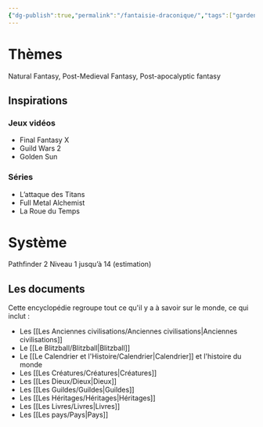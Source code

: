 ```yaml
---
{"dg-publish":true,"permalink":"/fantaisie-draconique/","tags":["gardenEntry"]}
---
```


# Thèmes
Natural Fantasy, Post-Medieval Fantasy, Post-apocalyptic fantasy
## Inspirations
### Jeux vidéos
- Final Fantasy X
- Guild Wars 2
- Golden Sun
### Séries
- L’attaque des Titans
- Full Metal Alchemist
- La Roue du Temps
# Système
Pathfinder 2
Niveau 1 jusqu’à 14 (estimation) 
## Les documents
Cette encyclopédie regroupe tout ce qu'il y a à savoir sur le monde, ce qui inclut :
- Les [[Les Anciennes civilisations/Anciennes civilisations\|Anciennes civilisations]]
- Le [[Le Blitzball/Blitzball\|Blitzball]]
- Le [[Le Calendrier et l'Histoire/Calendrier\|Calendrier]] et l'histoire du monde
- Les [[Les Créatures/Créatures\|Créatures]]
- Les [[Les Dieux/Dieux\|Dieux]]
- Les [[Les Guildes/Guildes\|Guildes]]
- Les [[Les Héritages/Héritages\|Héritages]]
- Les [[Les Livres/Livres\|Livres]]
- Les [[Les pays/Pays\|Pays]]